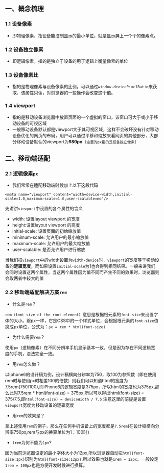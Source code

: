 ## 一、概念梳理

### 1.1 设备像素
- 即物理像素，指设备能控制显示的最小单位，就是显示屏上一个个的像素点。
### 1.2 设备独立像素
- 即逻辑像素，指的是独立于设备的用于逻辑上衡量像素的单位
### 1.3 设备像素比
- 指的是物理像素与设备像素的比例。可以通过`window.devicePixelRatio`来获取，该属性只读，对浏览器的一些操作会改变这个值。
### 1.4 viewport
- 指的是移动设备浏览器中放置页面的一个虚拟的窗口，该窗口可大于或小于移动设备的可视区域
- 一般移动设备默认都是viewport大于其可视区域，这样不会破坏没有针对移动设备优化的网页的布局，用户可以通过平移和缩放来看网页的其他部分，大部分移动设备默认的viewport为**980px**（`这里的px指的是设备独立像素`）

## 二、移动端适配
### 2.1 逻辑像素`px`
- 我们常常在适配移动端时候加上以下这段代码
```
<meta name="viewport" content="width=device-width,initial-scale=1.0,maximum-scale=1.0,user-scalable=no"/>
```
先讲讲`viewport`中设置的各个属性的含义
- width: 设置layout viewport 的宽度
- height:设置layout viewport 的高度
- initial-scale: 设置页面的初始缩放值
- minimum-scale: 允许用户的最小缩放值
- maximum-scale: 允许用户的最大缩放值
- user-scalable: 是否允许用户进行缩放

当我们把`viewport`中的width设置为`width-device`时，`viewport`的宽度等于移动设备的**逻辑宽度**，而如果设置`initial-scale`为1也会得到相同结果。一般来讲我们会同时设置这两个属性，当这两个属性因为值不同而产生不同的效果时，浏览器则会取两者中较大的值

### 2.2 移动端适配解决方案`rem`
- 什么是`rem`？

`rem（font size of the root element）`意思是根据根元素的`font-size`来设置字体的大小。跟px一样，它是CSS中的一个样式单位，会根据根元素的`font-size`值换成px单位，公式为：`px = rem * html(font-size)`

- 为什么需要`rem`？

使用`px`（逻辑像素）在不同分辨率手机显示基本一致，但是因为存在不同逻辑宽度的手机，没法完全一致。

- 用`rem`怎么做？

以iphone6的设计稿为例，设计稿横向分辨率为750，取100为参照数（即在使用rem时与使用px时相差100的倍数）则我们可以知道html的宽度为7.5rem(750/100),而iPhone6的逻辑宽度是375px，所以html的宽度也为375px,那么此时7.5rem * html(font-size) = 375px,所以可以得出html(font-size) = 375/7.5,即`html(font-size) = deviceWidth / 7.5`
注意这里的前提是设置`viewport`宽度为移动设备的逻辑宽度

- 用`rem`的效果是？

拿上述使用`rem`的例子，那么在任何手机设备上的宽度都是`7.5rem`(在设计稿横向分辨率750px,rem与px的换算单位为1：100时)

- `1rem`为何不能为`1px`?

因为当前浏览器设定的最小字体大小为12px,所以浏览器自动把`html{font-size:1px}`识别为`html{font-size:12px}`,所以效果也就是`1rem = 12px`。一般设定 `1rem = 100px`也是方便开发时候进行换算。